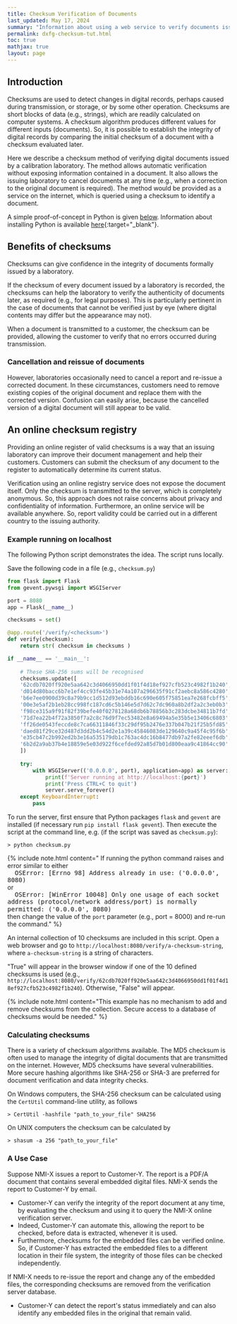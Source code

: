 ```yaml
---
title: Checksum Verification of Documents
last_updated: May 17, 2024
summary: "Information about using a web service to verify documents issued by an authoritative body."
permalink: dxfg-checksum-tut.html
toc: true
mathjax: true
layout: page
---
```

## Introduction
Checksums are used to detect changes in digital records, perhaps caused during transmission, or storage, or by some other operation. Checksums are short blocks of data (e.g., strings), which are readily calculated on computer systems. A checksum algorithm produces different values for different inputs (documents). So, it is possible to establish the integrity of digital records by comparing the initial checksum of a document with a checksum evaluated later. 

Here we describe a checksum method of verifying digital documents issued by a calibration laboratory. The method allows automatic verification without exposing information contained in a document. It also allows the issuing laboratory to cancel documents at any time (e.g., when a correction to the original document is required). The method would be provided as a service on the internet, which is queried using a checksum to identify a document. 

A simple proof-of-concept in Python is given [below](#example-running-on-localhost). Information about installing Python is available [here](dxfg-sw-info){:target="_blank"}.

## Benefits of checksums
Checksums can give confidence in the integrity of documents formally issued by a laboratory. 

If the checksum of every document issued by a laboratory is recorded, the checksums can help the laboratory to verify the authenticity of documents later, as required (e.g., for legal purposes). This is particularly pertinent in the case of documents that cannot be verified just by eye (where digital contents may differ but the appearance may not).

When a document is transmitted to a customer, the checksum can be provided, allowing the customer to verify that no errors occurred during transmission. 

### Cancellation and reissue of documents 
However, laboratories occasionally need to cancel a report and re-issue a corrected document. In these circumstances, customers need to remove existing copies of the original document and replace them with the corrected version. Confusion can easily arise, because the cancelled version of a digital document will still appear to be valid. 
 
## An online checksum registry
Providing an online register of valid checksums is a way that an issuing laboratory can improve their document management and help their customers. Customers can submit the checksum of any document to the register to automatically determine its current status. 

Verification using an online registry service does not expose the document itself. Only the checksum is transmitted to the server, which is completely anonymous. So, this approach does not raise concerns about privacy and confidentiality of information. Furthermore, an online service will be available anywhere. So, report validity could be carried out in a different country to the issuing authority.
 
### Example running on localhost
The following Python script demonstrates the idea. The script runs locally. 

Save the following code in a file (e.g., `checksum.py`)
```py
from flask import Flask
from gevent.pywsgi import WSGIServer

port = 8080
app = Flask(__name__)

checksums = set()

@app.route('/verify/<checksum>')
def verify(checksum):
    return str( checksum in checksums )

if __name__ == '__main__':
    
    # These SHA-256 sums will be recognised
    checksums.update([
    '62cdb7020ff920e5aa642c3d4066950dd1f01f4d18ef927cfb523c4982f1b240',
    'd014d80bacc6b7e1ef4cc93fe45b31e74a107a296635f91cf2aebc8a586c4280',
    'b6e7ee0900d39c8a79b9cc1d512d93ebddb16c690e605f75851ea7e268fcbff5',
    '00e3e5af2b1eb28cc998fc187cd6c5b146e5d7d62c7dc960a8b2df2a2c3eb0b3',
    'f98ce315a9f91f82f39befe40f0278128a68db6b78856b3c283dcbe34811b7fd',
    '71d7ea22b4f72a3850f7a2c8c76d9f7ec53482e8a69494a5e35b5e13406c6803',
    'ff26de0543feccde8c7ca66311846f33c29df95b2476e337b047b21f25b5fd85',
    'daed81f29ce32d487d3dd2b4c54d2e1a39c45846083de129640c9a45f4c95f6b',
    'e35cb47c2b992ed2b3e16a535179db1c763ac4dc16b8477db97a2fe82eeef6db',
    '6b2d2a9ab37b4e18859e5e03d922f6cefded92a85d7b01d800eaa9c41864cc90'
    ])
    
    try:
        with WSGIServer(('0.0.0.0', port), application=app) as server:
            print(f'Server running at http://localhost:{port}')
            print('Press CTRL+C to quit')
            server.serve_forever()
    except KeyboardInterrupt:
        pass
```  

To run the server, first ensure that Python packages `flask` and `gevent` are installed (if necessary run `pip install flask gevent`). Then execute the script at the command line, e.g. (if the script was saved as `checksum.py`): 
```
> python checksum.py
```
 
{% include note.html content=" 
If running the python command raises and error similar to either <br>
<tt>&emsp; OSError: [Errno 98] Address already in use: ('0.0.0.0', 8080)​</tt><br>
or<br> 
<tt>&emsp; OSError: [WinError 10048] Only one usage of each socket address (protocol/network address/port) is normally permitted: ('0.0.0.0', 8080)</tt>​<br>
then change the value of the `port` parameter (e.g., port = 8000) and re-run the command."
%}

An internal collection of 10 checksums are included in this script. Open a web browser and go to `http://localhost:8080/verify/a-checksum-string`, where `a-checksum-string` is a string of characters. 

"True" will appear in the browser window if one of the 10 defined checksums is used (e.g., `http://localhost:8080/verify/62cdb7020ff920e5aa642c3d4066950dd1f01f4d18ef927cfb523c4982f1b240`). Otherwise, "False" will appear.

{% include note.html content="This example has no mechanism to add and remove checksums from the collection. Secure access to a database of checksums would be needed."
%}


### Calculating checksums 

There is a variety of checksum algorithms available. The MD5 checksum is often used to manage the integrity of digital documents that are transmitted on the internet. However, MD5 checksums have several vulnerabilities. More secure hashing algorithms like SHA-256 or SHA-3 are preferred for document verification and data integrity checks.

On Windows computers, the SHA-256 checksum can be calculated using the `CertUtil` command-line utility, as follows
```
> CertUtil -hashfile "path_to_your_file" SHA256
```
On UNIX computers the checksum can be calculated by
```
> shasum -a 256 "path_to_your_file"
```

### A Use Case

Suppose NMI-X issues a report to Customer-Y. The report is a PDF/A document that contains several embedded digital files. NMI-X sends the report to Customer-Y by email.

 * Customer-Y can verify the integrity of the report document at any time, by evaluating the checksum and using it to query the NMI-X online verification server. 
 * Indeed, Customer-Y can automate this, allowing the report to be checked, before data is extracted, whenever it is used.
 * Furthermore, checksums for the embedded files can be verified online. So, if Customer-Y has extracted the embedded files to a different location in their file system, the integrity of those files can be checked independently.
 
If NMI-X needs to re-issue the report and change any of the embedded files, the corresponding checksums are removed from the verification server database. 
 * Customer-Y can detect the report's status immediately and can also identify any embedded files in the original that remain valid.